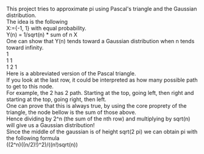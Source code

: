 This project tries to approximate pi using Pascal's triangle and the Gaussian distribution.\
The idea is the following\
X:={-1, 1} with equal probability.\
Y(n) = 1/sqrt(n) * sum of n X\
One can show that Y(n) tends toward a Gaussian distribution when n tends toward infinity.\
   1\
  1 1\
 1 2 1\
Here is a abbreviated version of the Pascal triangle.\
If you look at the last row, it could be interpreted as how many possible path to get to this node.\
For example, the 2 has 2 path. Starting at the top, going left, then right and starting at the top, going right, then left.\
One can prove that this is always true, by using the core proprety of the triangle, the node bellow is the sum of those above.\
Hence dividing by 2^n (the sum of the nth row) and multiplying by sqrt(n) will give us a Gaussian distribution!\
Since the middle of the gaussian is of height sqrt(2 pi) we can obtain pi with the following formula\
((2^n)((n/2)!)^2)/((n!)sqrt(n))
